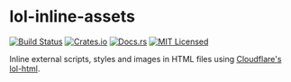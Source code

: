 # lol-inline-assets

[![Build Status](https://github.com/fcoury/lol-inline-assets-rs/actions/workflows/ci.yml/badge.svg)](https://github.com/fcoury/lol-inline-assets-rs/actions/workflows/ci.yml)
[![Crates.io](https://shields.io/crates/v/lol-inline-assets)](https://crates.io/crates/lol-inline-assets)
[![Docs.rs](https://docs.rs/lol-inline-assets/badge.svg)](https://docs.rs/lol-inline-assets)
[![MIT Licensed](https://img.shields.io/badge/license-MIT-blue.svg)](https://github.com/fcoury/lol-inline-assets-rs/blob/master/LICENSE)

Inline external scripts, styles and images in HTML files using [Cloudflare's lol-html](https://github.com/cloudflare/lol-html).
